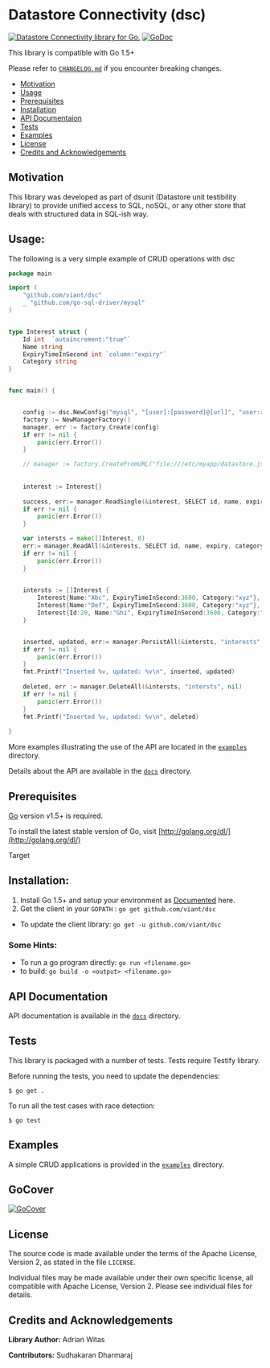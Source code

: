 # Datastore Connectivity (dsc)

[![Datastore Connectivity library for Go.](https://goreportcard.com/badge/github.com/viant/dsc)](https://goreportcard.com/report/github.com/viant/dsc)
[![GoDoc](https://godoc.org/github.com/viant/dsc?status.svg)](https://godoc.org/github.com/viant/dsc)

This library is compatible with Go 1.5+

Please refer to [`CHANGELOG.md`](CHANGELOG.md) if you encounter breaking changes.

- [Motivation](#Motivation)
- [Usage](#Usage)
- [Prerequisites](#Prerequisites)
- [Installation](#Installation)
- [API Documentaion](#API-Documentation)
- [Tests](#Tests)
- [Examples](#Examples)
- [License](#License)
- [Credits and Acknowledgements](#Credits-and-Acknowledgements)



## Motivation

This library was developed as part of dsunit (Datastore unit testibility library) to provide unified access to SQL, noSQL, 
or any other store that deals with structured data in SQL-ish way.


## Usage:


The following is a very simple example of CRUD operations with dsc

```go
package main

import (
	"github.com/viant/dsc"
	_ "github.com/go-sql-driver/mysql"
)


type Interest struct {
	Id int	`autoincrement:"true"`
	Name string
	ExpiryTimeInSecond int `column:"expiry"`
	Category string
}


func main() {


	config := dsc.NewConfig("mysql", "[user]:[password]@[url]", "user:root,password:dev,url:tcp(127.0.0.1:3306)/mydb?parseTime=true")
	factory := NewManagerFactory()
	manager, err := factory.Create(config)
    if err != nil {
        panic(err.Error())
	}

    // manager := factory.CreateFromURL("file:///etc/myapp/datastore.json")
  
  
    interest := Interest{}
    
    success, err:= manager.ReadSingle(&interest, SELECT id, name, expiry, category FROM interests WHERE id = ?", []interface{}{id},nil)
	if err != nil {
        panic(err.Error())
	}

    var intersts = make([]Interest, 0)
    err:= manager.ReadAll(&interests, SELECT id, name, expiry, category FROM interests", nil ,nil)
    if err != nil {
        panic(err.Error())
    }

    
    intersts := []Interest {
        Interest{Name:"Abc", ExpiryTimeInSecond:3600, Category:"xyz"},
        Interest{Name:"Def", ExpiryTimeInSecond:3600, Category:"xyz"},
        Interest{Id:20, Name:"Ghi", ExpiryTimeInSecond:3600, Category:"xyz"},
    }


	inserted, updated, err:= manager.PersistAll(&intersts, "interests", nil)
	if err != nil {
        panic(err.Error())
   	}
   	fmt.Printf("Inserted %v, updated: %v\n", inserted, updated)
  
    deleted, err := manager.DeleteAll(&intersts, "intersts", nil)
    if err != nil {
        panic(err.Error())
   	}
 	fmt.Printf("Inserted %v, updated: %v\n", deleted)
  
}
```

More examples illustrating the use of the API are located in the
[`examples`](examples) directory.

Details about the API are available in the [`docs`](docs) directory.

<a name="Prerequisites"></a>
## Prerequisites

[Go](http://golang.org) version v1.5+ is required.

To install the latest stable version of Go, visit
[http://golang.org/dl/](http://golang.org/dl/)


Target


<a name="Installation"></a>
## Installation:

1. Install Go 1.5+ and setup your environment as [Documented](http://golang.org/doc/code.html#GOPATH) here.
2. Get the client in your ```GOPATH``` : ```go get github.com/viant/dsc```
 * To update the client library: ```go get -u github.com/viant/dsc```


### Some Hints:

 * To run a go program directly: ```go run <filename.go>```
 * to build:  ```go build -o <output> <filename.go>```



<a name="API-Documentation"></a>

## API Documentation

API documentation is available in the [`docs`](docs/README.md) directory.


## Tests

This library is packaged with a number of tests. Tests require Testify library.

Before running the tests, you need to update the dependencies:

    $ go get .

To run all the test cases with race detection:

    $ go test



<a name="Examples"></a>
## Examples

A simple CRUD applications is provided in the [`examples`](examples) directory.


## GoCover

[![GoCover](http://gocover.io/github.com/viant/dsc)](http://gocover.io/github.com/viant/dsc)


<a name="License"></a>
## License

The source code is made available under the terms of the Apache License, Version 2, as stated in the file `LICENSE`.

Individual files may be made available under their own specific license,
all compatible with Apache License, Version 2. Please see individual files for details.


<a name="Credits-and-Acknowledgements"></a>

##  Credits and Acknowledgements

**Library Author:** Adrian Witas

**Contributors:** Sudhakaran Dharmaraj